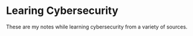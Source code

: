 Learing Cybersecurity
=====================

These are my notes while learning cybersecurity from a variety of sources.
